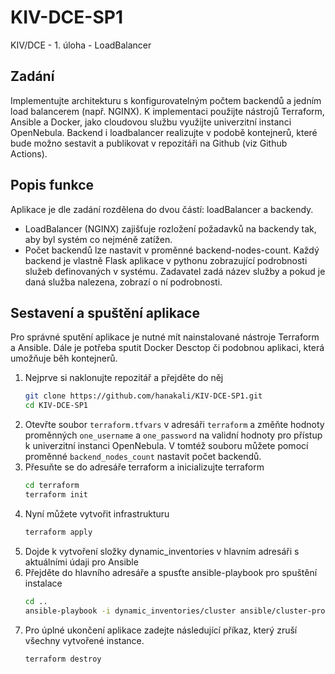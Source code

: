 # KIV-DCE-SP1
KIV/DCE - 1. úloha - LoadBalancer

## Zadání
Implementujte architekturu s konfigurovatelným počtem backendů a jedním load balancerem (např. NGINX). K implementaci použijte nástrojů Terraform, Ansible a Docker, jako cloudovou službu využijte univerzitní instanci OpenNebula. Backend i loadbalancer realizujte v podobě kontejnerů, které bude možno sestavit a publikovat v repozitáři na Github (viz Github Actions).

## Popis funkce
Aplikace je dle zadání rozdělena do dvou částí: loadBalancer a backendy.
- LoadBalancer (NGINX) zajišťuje rozložení požadavků na backendy tak, aby byl systém co nejméně zatížen.
- Počet backendů lze nastavit v proměnné backend-nodes-count. Každý backend je vlastně Flask aplikace v pythonu zobrazující podrobnosti služeb definovaných v systému. Zadavatel zadá název služby a pokud je daná služba nalezena, zobrazí o ní podrobnosti.

## Sestavení a spuštění aplikace
Pro správné sputění aplikace je nutné mít nainstalované nástroje Terraform a Ansible. Dále je potřeba sputit Docker Desctop či podobnou aplikaci, která umožňuje běh kontejnerů.

1. Nejprve si naklonujte repozitář a přejděte do něj
   ```bash
   git clone https://github.com/hanakali/KIV-DCE-SP1.git
   cd KIV-DCE-SP1
   ```
3. Otevřte soubor `terraform.tfvars` v adresáři `terraform` a změňte hodnoty proměnných `one_username` a `one_password` na validní hodnoty pro přístup k univerzitní instanci OpenNebula. V tomtéž souboru můžete pomocí proměnné `backend_nodes_count` nastavit počet backendů.
4. Přesuňte se do adresáře terraform a inicializujte terraform
   ```bash
   cd terraform
   terraform init
   ```
5. Nyní můžete vytvořit infrastrukturu
   ```bash
   terraform apply
   ```
6. Dojde k vytvoření složky dynamic_inventories v hlavním adresáři s aktuálními údaji pro Ansible
7. Přejděte do hlavního adresáře a spusťte ansible-playbook pro spuštění instalace
   ```bash
   cd ..
   ansible-playbook -i dynamic_inventories/cluster ansible/cluster-profile.yml
   ```
8. Pro úplné ukončení aplikace zadejte následující příkaz, který zruší všechny vytvořené instance.
   ```bash
   terraform destroy
   ```


